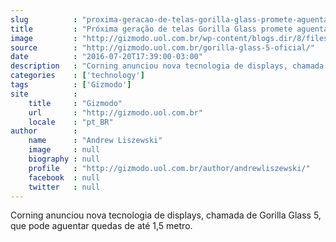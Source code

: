 ```yaml
---
slug          : "proxima-geracao-de-telas-gorilla-glass-promete-aguentar-quedas-de-ate-1-5-metro"
title         : "Próxima geração de telas Gorilla Glass promete aguentar quedas de até 1,5 metro"
image         : "http://gizmodo.uol.com.br/wp-content/blogs.dir/8/files/2016/07/gorilaglass5-e1469046854260.jpg"
source        : "http://gizmodo.uol.com.br/gorilla-glass-5-oficial/"
date          : "2016-07-20T17:39:00-03:00"
description   : "Corning anunciou nova tecnologia de displays, chamada de Gorilla Glass 5, que pode aguentar quedas de até 1,5 metro."
categories    : ['technology']
tags          : ['Gizmodo']
site          :
    title     : "Gizmodo"
    url       : "http://gizmodo.uol.com.br"
    locale    : "pt_BR"
author        :
    name      : "Andrew Liszewski"
    image     : null
    biography : null
    profile   : "http://gizmodo.uol.com.br/author/andrewliszewski/"
    facebook  : null
    twitter   : null
---
```


Corning anunciou nova tecnologia de displays, chamada de Gorilla Glass 5, que pode aguentar quedas de até 1,5 metro.

